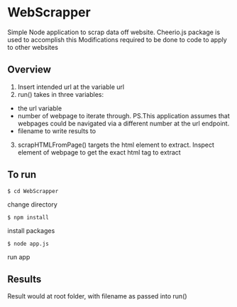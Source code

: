 # WebScrapper
Simple Node application to scrap data off website.
Cheerio.js package is used to accomplish this
Modifications required to be done to code to apply to other websites


## Overview
1. Insert intended url at the variable url
2. run() takes in three variables:
- the url variable
- number of webpage to iterate through. PS.This application assumes that webpages could be navigated via a different number at the url endpoint.
- filename to write results to

3. scrapHTMLFromPage() targets the html element to extract. Inspect element of webpage to get the exact html tag to extract


## To run
```
$ cd WebScrapper
```
change directory
```
$ npm install
```
install packages
```
$ node app.js
```
run app

## Results
Result would at root folder, with filename as passed into run()
